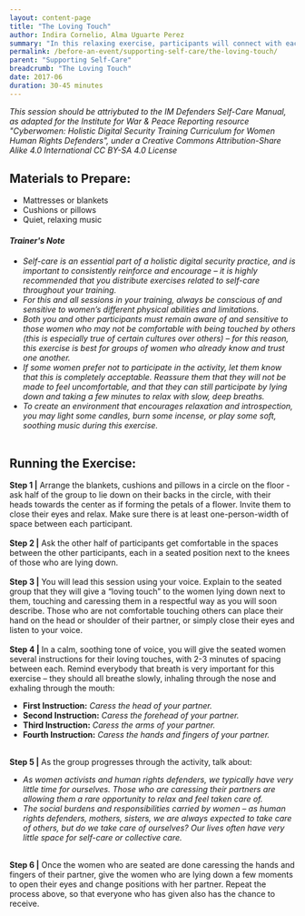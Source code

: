 ```yaml
---
layout: content-page
title: "The Loving Touch"
author: Indira Cornelio, Alma Uguarte Perez
summary: "In this relaxing exercise, participants will connect with each other through touch and bodily contact, reflecting on the acts of giving and receiving love, care and affection."
permalink: /before-an-event/supporting-self-care/the-loving-touch/
parent: "Supporting Self-Care"
breadcrumb: "The Loving Touch"
date: 2017-06
duration: 30-45 minutes
---
```

*This session should be attriybuted to the IM Defenders Self-Care Manual, as adapted for the Institute for War & Peace Reporting resource "Cyberwomen: Holistic Digital Security Training Curriculum for Women Human Rights Defenders", under a Creative Commons Attribution-Share Alike 4.0 International CC BY-SA 4.0 License*

## Materials to Prepare: 
- Mattresses or blankets
- Cushions or pillows
- Quiet, relaxing music

#### *Trainer's Note*
- *Self-care is an essential part of a holistic digital security practice, and is important to consistently reinforce and encourage – it is highly recommended that you distribute exercises related to self-care throughout your training.*
- *For this and all sessions in your training, always be conscious of and sensitive to women’s different physical abilities and limitations.*
- *Both you and other participants must remain aware of and sensitive to those women who may not be comfortable with being touched by others (this is especially true of certain cultures over others) – for this reason, this exercise is best for groups of women who already know and trust one another.*
- *If some women prefer not to participate in the activity, let them know that this is completely acceptable. Reassure them that they will not be made to feel uncomfortable, and that they can still participate by lying down and taking a few minutes to relax with slow, deep breaths.*
- *To create an environment that encourages relaxation and introspection, you may light some candles, burn some incense, or play some soft, soothing music during this exercise.*
<br><br>

## Running the Exercise:
**Step 1 |** Arrange the blankets, cushions and pillows in a circle on the floor - ask half of the group to lie down on their backs in the circle, with their heads towards the center as if forming the petals of a flower. Invite them to close their eyes and relax. Make sure there is at least one-person-width of space between each participant.
<br><br>
**Step 2 |** Ask the other half of participants get comfortable in the spaces between the other participants, each in a seated position next to the knees of those who are lying down.
<br><br>
**Step 3 |** You will lead this session using your voice. Explain to the seated group that they will give a “loving touch” to the women lying down next to them, touching and caressing them in a respectful way as you will soon describe. Those who are not comfortable touching others can place their hand on the head or shoulder of their partner, or simply close their eyes and listen to your voice.
<br><br>
**Step 4 |** In a calm, soothing tone of voice, you will give the seated women several instructions for their loving touches, with 2-3 minutes of spacing between each. Remind everybody that breath is very important for this exercise – they should all breathe slowly, inhaling through the nose and exhaling through the mouth:
- **First Instruction:** *Caress the head of your partner.*
- **Second Instruction:** *Caress the forehead of your partner.*
- **Third Instruction:** *Caress the arms of your partner.*
- **Fourth Instruction:** *Caress the hands and fingers of your partner.*
<br><br>

**Step 5 |** As the group progresses through the activity, talk about:
- *As women activists and human rights defenders, we typically have very little time for ourselves. Those who are caressing their partners are allowing them a rare opportunity to relax and feel taken care of.*
- *The social burdens and responsibilities carried by women – as human rights defenders, mothers, sisters, we are always expected to take care of others, but do we take care of ourselves? Our lives often have very little space for self-care or collective care.*
<br><br>

**Step 6 |** Once the women who are seated are done caressing the hands and fingers of their partner, give the women who are lying down a few moments to open their eyes and change positions with her partner. Repeat the process above, so that everyone who has given also has the chance to receive.

